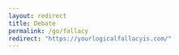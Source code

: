 ```yaml
---
layout: redirect
title: Debate
permalink: /go/fallacy
redirect: "https://yourlogicalfallacyis.com/"
---
```

